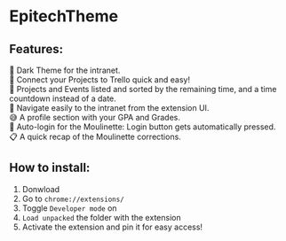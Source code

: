 # EpitechTheme

<h2>Features:</h2>

🌙 Dark Theme for the intranet.<br>
📝 Connect your Projects to Trello quick and easy!<br>
📩 Projects and Events listed and sorted by the remaining time, and a time countdown instead of a date.<br>
🔗 Navigate easily to the intranet from the extension UI.<br>
😅 A profile section with your GPA and Grades.<br>
🚀 Auto-login for the Moulinette: Login button gets automatically pressed.<br>
📋 A quick recap of the Moulinette corrections.<br>

<h2>How to install:</h2>

1. Donwload
2. Go to `chrome://extensions/`
3. Toggle `Developer mode` on
4. `Load unpacked` the folder with the extension
5. Activate the extension and pin it for easy access!
